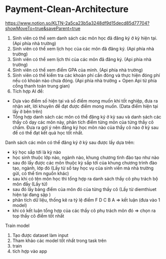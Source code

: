 ﻿# Payment-Clean-Architecture
https://www.notion.so/KLTN-2a5ca23b5a3248df9d15decd85d77704?showMoveTo=true&saveParent=true
1. Sinh viên có thể xem danh sách các môn học đã đăng ký ở kỳ hiện tại. (Api phía nhà trường)
2. Sinh viên có thể xem lịch học của các môn đã đăng ký. (Api phía nhà trường)
3. Sinh viên có thể xem lịch thi của các môn đã đăng ký. (Api phía nhà trường)
4. Sinh viên có thể xem điểm GPA của mình. (Api phía nhà trường)
5. Sinh viên có thể kiểm tra các khoản phí cần đóng và thực hiện đóng phí nếu có khoản nào chưa đóng. (Api phía nhà trường + Open Api từ phía cổng thanh toán trung gian)
6. Tích hợp AI để:
- Dựa vào điểm số hiện tại và số điểm mong muốn khi tốt nghiệp, đưa ra nhận xét, lời khuyên để đạt được điểm mong muốn. (Data điểm hiện tại lấy ở bên trên)
- Tổng hợp danh sách các môn có thể đăng ký ở kỳ sau và danh sách các thầy cô dạy các môn này, phân tích điểm từng môn của từng thầy cô chấm.
Đưa ra gợi ý nên đăng ký học môn nào của thầy cô nào ở kỳ sau để có thể đạt kết quả học tốt nhất.

Danh sách các môn có thể đăng ký ở kỳ sau được lấy dựa trên: 

- kỳ học sắp tới là kỳ nào
- học sinh thuộc lớp nào, ngành nào, khung chương tình đào tạo như nào
- sau đó lấy được các môn thuộc kỳ sắp tới của khung chương trình đào tạo, ngành, lớp đó (Lấy từ sổ tay học vụ của sinh viên mà nhà trường gửi, có thể tìm nguồn khác)
- sau khi có tên môn học thì tổng hợp ra danh sách thầy cô phụ trách bộ môn đấy (Lấy từ)
- sau đó lấy bảng điểm của môn đó của từng thầy cô (Lấy từ diemthiuet hiện tại đang sập )
- phân tích dữ liệu, thống kê ra tỷ lệ điểm F D C B A ⇒ kết luận (đưa vào 1 model)
- khi có kết luận tổng hợp của các thầy cô phụ trách môn đó ⇒ chọn ra top thầy cô điểm tốt nhất

Train model

1. Tạo được dataset làm input
2. Tham khảo các model tốt nhất trong task trên 
3. train
4. tích hợp vào app
